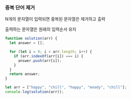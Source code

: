 <h3>중복 단어 제거</h3>
<p>N개의 문자열이 입력되면 중복된 문자열은 제거하고 출력</p>
<p>출력하는 문자열은 원래의 입력순서 유지</p>

```js
function solution(arr) {
  let answer = [];

  for (let i = 0; i < arr.length; i++) {
    if (arr.indexOf(arr[i]) === i) {
      answer.push(arr[i]);
    }
  }
  return answer;
}

let arr = ["happy", "chill", "happy", "moody", "chill"];
console.log(solution(arr));
```